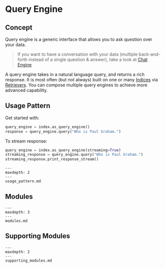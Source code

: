 # Query Engine

## Concept
Query engine is a generic interface that allows you to ask question over your data.
> If you want to have a conversation with your data (multiple back-and-forth instead of a single question & answer), take a look at [Chat Engine](/how_to/chat_engine/root.md)  

A query engine takes in a natural language query, and returns a rich response.
It is most often (but not always) built on one or many [Indices](/how_to/index/root.md) via [Retrievers](/how_to/retriever/root.md).
You can compose multiple query engines to achieve more advanced capability.


## Usage Pattern
Get started with:
```python
query_engine = index.as_query_engine()
response = query_engine.query("Who is Paul Graham.")
```

To stream response:
```python
query_engine = index.as_query_engine(streaming=True)
streaming_response = query_engine.query("Who is Paul Graham.")
streaming_response.print_response_stream() 
```

```{toctree}
---
maxdepth: 2
---
usage_pattern.md
```


## Modules
```{toctree}
---
maxdepth: 3
---
modules.md
```


## Supporting Modules
```{toctree}
---
maxdepth: 2
---
supporting_modules.md
```